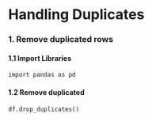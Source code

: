 # Handling Duplicates
### 1. Remove duplicated rows
#### 1.1 Import Libraries
    import pandas as pd
#### 1.2 Remove duplicated
    df.drop_duplicates()
